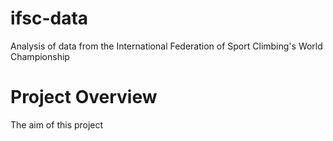 # ifsc-data
Analysis of data from the International Federation of Sport Climbing's World Championship

# Project Overview
The aim of this project